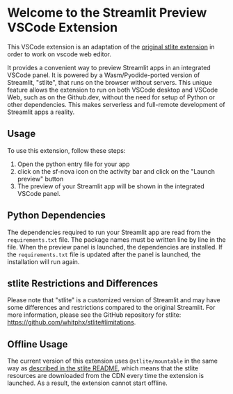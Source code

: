 # Welcome to the Streamlit Preview VSCode Extension

This VSCode extension is an adaptation of the [original stlite extension](https://marketplace.visualstudio.com/items?itemName=whitphx.vscode-stlite) in order to work on vscode web editor.

It provides a convenient way to preview Streamlit apps in an integrated VSCode panel. It is powered by a Wasm/Pyodide-ported version of Streamlit, "stlite", that runs on the browser without servers. This unique feature allows the extension to run on both VSCode desktop and VSCode Web, such as on the Github.dev, without the need for setup of Python or other dependencies. This makes serverless and full-remote development of Streamlit apps a reality.

## Usage

To use this extension, follow these steps:

1. Open the python entry file for your app
2. click on the sf-nova icon on the activity bar and click on the "Launch preview" button
3. The preview of your Streamlit app will be shown in the integrated VSCode panel.

## Python Dependencies

The dependencies required to run your Streamlit app are read from the `requirements.txt` file. The package names must be written line by line in the file. When the preview panel is launched, the dependencies are installed. If the `requirements.txt` file is updated after the panel is launched, the installation will run again.

## stlite Restrictions and Differences

Please note that "stlite" is a customized version of Streamlit and may have some differences and restrictions compared to the original Streamlit. For more information, please see the GitHub repository for stlite: https://github.com/whitphx/stlite#limitations.

## Offline Usage

The current version of this extension uses `@stlite/mountable` in the same way as [described in the stlite README](https://github.com/whitphx/stlite#limitations), which means that the stlite resources are downloaded from the CDN every time the extension is launched. As a result, the extension cannot start offline.
